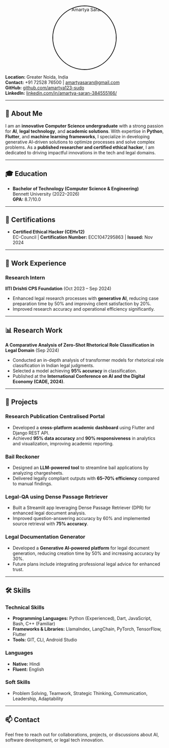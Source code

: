 <p align="center">
  <img src="https://drive.google.com/uc?export=view&id=1akRZ7Pq775Lfuk4xyH_IneXsvR2MjpkF" alt="Amartya Saran" width="200" height="200" style="border-radius: 50%; border: 2px solid #000;">
</p>

**Location:** Greater Noida, India  
**Contact:** +91 72528 76500 | [amartyasaran@gmail.com](mailto:amartyasaran@gmail.com)  
**GitHub:** [github.com/amartya123-sudo](https://github.com/amartya123-sudo)  
**LinkedIn:** [linkedin.com/in/amartya-saran-384555166/](https://www.linkedin.com/in/amartya-saran-384555166/)  

---

## 🌟 About Me

I am an **innovative Computer Science undergraduate** with a strong passion for **AI**, **legal technology**, and **academic solutions**. With expertise in **Python**, **Flutter**, and **machine learning frameworks**, I specialize in developing generative AI-driven solutions to optimize processes and solve complex problems. As a **published researcher and certified ethical hacker**, I am dedicated to driving impactful innovations in the tech and legal domains.

---

## 🎓 Education

- **Bachelor of Technology (Computer Science & Engineering)**  
  Bennett University (2022–2026)  
  **GPA:** 8.7/10.0  

---

## 📜 Certifications

- **Certified Ethical Hacker (CEHv12)**  
  EC-Council | **Certification Number:** ECC1047295863 | **Issued:** Nov 2024  

---

## 💼 Work Experience

### Research Intern  
**IITI Drishti CPS Foundation** (Oct 2023 – Sep 2024)  
- Enhanced legal research processes with **generative AI**, reducing case preparation time by 50% and improving client satisfaction by 20%.  
- Improved research accuracy and operational efficiency significantly.  

---

## 📊 Research Work

**A Comparative Analysis of Zero-Shot Rhetorical Role Classification in Legal Domain** (Sep 2024)  
- Conducted an in-depth analysis of transformer models for rhetorical role classification in Indian legal judgments.  
- Selected a model achieving **95% accuracy** in classification.  
- Published at the **International Conference on AI and the Digital Economy (CADE, 2024)**.  

---

## 🔧 Projects

### **Research Publication Centralised Portal**  
- Developed a **cross-platform academic dashboard** using Flutter and Django REST API.  
- Achieved **95% data accuracy** and **90% responsiveness** in analytics and visualization, improving academic reporting.  

### **Bail Reckoner**  
- Designed an **LLM-powered tool** to streamline bail applications by analyzing chargesheets.  
- Delivered legally compliant outputs with **65–70% efficiency** compared to manual findings.  

### **Legal-QA using Dense Passage Retriever**  
- Built a Streamlit app leveraging Dense Passage Retriever (DPR) for enhanced legal document analysis.  
- Improved question-answering accuracy by 60% and implemented source retrieval with **75% accuracy**.  

### **Legal Documentation Generator**  
- Developed a **Generative AI-powered platform** for legal document generation, reducing creation time by 50% and increasing accuracy by 30%.  
- Future plans include integrating professional legal advice for enhanced trust.  

---

## 🛠️ Skills

### **Technical Skills**
- **Programming Languages:** Python (Experienced), Dart, JavaScript, Bash, C++ (Familiar)  
- **Frameworks & Libraries:** LlamaIndex, LangChain, PyTorch, TensorFlow, Flutter  
- **Tools:** GIT, CLI, Android Studio  

### **Languages**
- **Native:** Hindi  
- **Fluent:** English  

### **Soft Skills**
- Problem Solving, Teamwork, Strategic Thinking, Communication, Leadership, Adaptability  

---

## 📫 Contact

Feel free to reach out for collaborations, projects, or discussions about AI, software development, or legal tech innovation.
